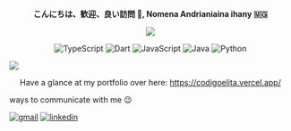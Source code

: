 <p align=center>
  <strong >こんにちは、歓迎、良い訪問    👋,   Nomena Andrianiaina ihany 🇲🇬</strong>
</p>

<p align=center>
  <img src='https://readme-typing-svg.herokuapp.com?font=product+sans&color=F252E2&center=true&lines=Passionate+coder%2C+bugs+are+fun%21&size=18'>
</p>

<p align='center'>
  <img alt='TypeScript' src='https://img.shields.io/badge/TypeScript-F252E2?style=for-the-badge&logo=typescript&logoColor=white'/>
  <img alt='Dart' src='https://img.shields.io/badge/Dart-F252E2?style=for-the-badge&logo=dart&logoColor=white'/>
  <img alt='JavaScript' src='https://img.shields.io/badge/JavaScript-7C3AED?style=for-the-badge&logo=javascript&logoColor=white'/>
  <img alt='Java' src='https://img.shields.io/badge/Java-7C3AED?style=for-the-badge&logo=java&logoColor=white'/>
  <img alt='Python' src='https://img.shields.io/badge/Python-7C3AED?style=for-the-badge&logo=python&logoColor=white'/>
</p>
<img src="https://capsule-render.vercel.app/api?type=waving&color=0:F252E2,100:7C3AED&fontColor=dedede&height=160&section=footer&text=Misaotra%20mitsidika...%20&fontSize=20" />

<p align="center">Have a glance at my portfolio over here:
  <a href="https://andrianiainafn-portfolio.vercel.app/">https://codigoelita.vercel.app/</a>
</p>
ways to communicate with me 😉
<p align="center">

<a href="mailto:fanomezantsoanomenandrianiaina@gmail.com"><img src="https://img.shields.io/badge/Gmail-7C3AED?style=for-the-badge&logo=gmail&logoColor=white" alt="gmail"/></a>
<a href="https://www.linkedin.com/in/andrianiaina-fanomezantsoa-nomena-09b3a8267"><img src="https://img.shields.io/badge/LinkedIn-F252E2?style=for-the-badge&logo=linkedin&logoColor=white" alt="linkedin"/></a>

</p>
